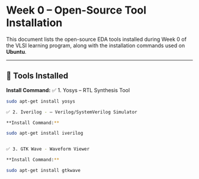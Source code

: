 # Week 0 – Open-Source Tool Installation

This document lists the open-source EDA tools installed during Week 0 of the VLSI learning program, along with the installation commands used on **Ubuntu**.

---

## 🔧 Tools Installed

**Install Command:**
✅ 1. Yosys – RTL Synthesis Tool


```bash
sudo apt-get install yosys

✅ 2. Iverilog - – Verilog/SystemVerilog Simulator

**Install Command:**

sudo apt-get install iverilog


✅ 3. GTK Wave - Waveform Viewer

**Install Command:**

sudo apt-get install gtkwave

